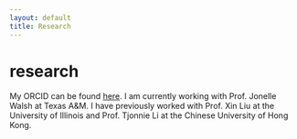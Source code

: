 ```yaml
---
layout: default
title: Research
---
```


# research

My ORCID can be found [here](https://orcid.org/0000-0001-9975-9196). I am currently working with Prof. Jonelle Walsh at Texas A&M. I have previously worked with Prof. Xin Liu at the University of Illinois and Prof. Tjonnie Li at the Chinese University of Hong Kong.
